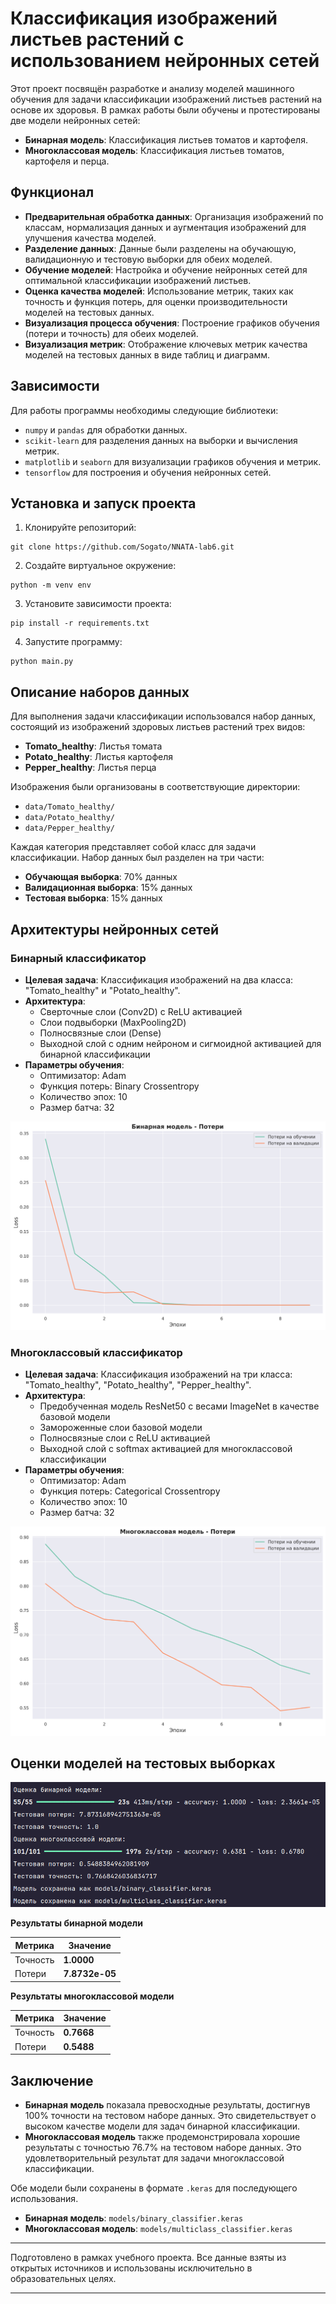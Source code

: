 # Классификация изображений листьев растений с использованием нейронных сетей

Этот проект посвящён разработке и анализу моделей машинного обучения для задачи классификации изображений листьев растений на основе их здоровья. В рамках работы были обучены и протестированы две модели нейронных сетей:

- **Бинарная модель**: Классификация листьев томатов и картофеля.
- **Многоклассовая модель**: Классификация листьев томатов, картофеля и перца.

## Функционал

- **Предварительная обработка данных**: Организация изображений по классам, нормализация данных и аугментация изображений для улучшения качества моделей.
- **Разделение данных**: Данные были разделены на обучающую, валидационную и тестовую выборки для обеих моделей.
- **Обучение моделей**: Настройка и обучение нейронных сетей для оптимальной классификации изображений листьев.
- **Оценка качества моделей**: Использование метрик, таких как точность и функция потерь, для оценки производительности моделей на тестовых данных.
- **Визуализация процесса обучения**: Построение графиков обучения (потери и точность) для обеих моделей.
- **Визуализация метрик**: Отображение ключевых метрик качества моделей на тестовых данных в виде таблиц и диаграмм.

## Зависимости

Для работы программы необходимы следующие библиотеки:

- `numpy` и `pandas` для обработки данных.
- `scikit-learn` для разделения данных на выборки и вычисления метрик.
- `matplotlib` и `seaborn` для визуализации графиков обучения и метрик.
- `tensorflow` для построения и обучения нейронных сетей.

## Установка и запуск проекта
1. Клонируйте репозиторий:
```
git clone https://github.com/Sogato/NNATA-lab6.git
```
2. Создайте виртуальное окружение:
```
python -m venv env
```
3. Установите зависимости проекта:
```
pip install -r requirements.txt
```
4. Запустите программу:
```
python main.py
```

## Описание наборов данных

Для выполнения задачи классификации использовался набор данных, состоящий из изображений здоровых листьев растений трех видов:

- **Tomato_healthy**: Листья томата
- **Potato_healthy**: Листья картофеля
- **Pepper_healthy**: Листья перца

Изображения были организованы в соответствующие директории:

- `data/Tomato_healthy/`
- `data/Potato_healthy/`
- `data/Pepper_healthy/`

Каждая категория представляет собой класс для задачи классификации. Набор данных был разделен на три части:

- **Обучающая выборка**: 70% данных
- **Валидационная выборка**: 15% данных
- **Тестовая выборка**: 15% данных

## Архитектуры нейронных сетей

### Бинарный классификатор

- **Целевая задача**: Классификация изображений на два класса: "Tomato_healthy" и "Potato_healthy".
- **Архитектура**:
  - Сверточные слои (Conv2D) с ReLU активацией
  - Слои подвыборки (MaxPooling2D)
  - Полносвязные слои (Dense)
  - Выходной слой с одним нейроном и сигмоидной активацией для бинарной классификации
- **Параметры обучения**:
  - Оптимизатор: Adam
  - Функция потерь: Binary Crossentropy
  - Количество эпох: 10
  - Размер батча: 32

![График обучения бинарной модели](img/graphs_img/Бинарная_модель_training_history.png)

### Многоклассовый классификатор

- **Целевая задача**: Классификация изображений на три класса: "Tomato_healthy", "Potato_healthy", "Pepper_healthy".
- **Архитектура**:
  - Предобученная модель ResNet50 с весами ImageNet в качестве базовой модели
  - Замороженные слои базовой модели
  - Полносвязные слои с ReLU активацией
  - Выходной слой с softmax активацией для многоклассовой классификации
- **Параметры обучения**:
  - Оптимизатор: Adam
  - Функция потерь: Categorical Crossentropy
  - Количество эпох: 10
  - Размер батча: 32

![График обучения многоклассовой модели](img/graphs_img/Многоклассовая_модель_training_history.png)


## Оценки моделей на тестовых выборках

![ценки моделей на тестовых выборках](img/github_img/testing_models.png)

**Результаты бинарной модели**

| Метрика     | Значение            |
|-------------|---------------------|
| Точность    | **1.0000**          |
| Потери      | **7.8732e-05**      |

**Результаты многоклассовой модели**

| Метрика     | Значение            |
|-------------|---------------------|
| Точность    | **0.7668**          |
| Потери      | **0.5488**          |

## Заключение
- **Бинарная модель** показала превосходные результаты, достигнув 100% точности на тестовом наборе данных. Это свидетельствует о высоком качестве модели для задач бинарной классификации.
- **Многоклассовая модель** также продемонстрировала хорошие результаты с точностью 76.7% на тестовом наборе данных. Это удовлетворительный результат для задачи многоклассовой классификации.

Обе модели были сохранены в формате `.keras` для последующего использования.

- **Бинарная модель**: `models/binary_classifier.keras`
- **Многоклассовая модель**: `models/multiclass_classifier.keras`

---

Подготовлено в рамках учебного проекта. Все данные взяты из открытых источников и использованы исключительно в образовательных целях.

---
